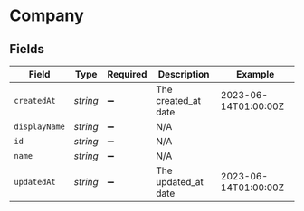 # Company


## Fields

| Field                | Type                 | Required             | Description          | Example              |
| -------------------- | -------------------- | -------------------- | -------------------- | -------------------- |
| `createdAt`          | *string*             | :heavy_minus_sign:   | The created_at date  | 2023-06-14T01:00:00Z |
| `displayName`        | *string*             | :heavy_minus_sign:   | N/A                  |                      |
| `id`                 | *string*             | :heavy_minus_sign:   | N/A                  |                      |
| `name`               | *string*             | :heavy_minus_sign:   | N/A                  |                      |
| `updatedAt`          | *string*             | :heavy_minus_sign:   | The updated_at date  | 2023-06-14T01:00:00Z |